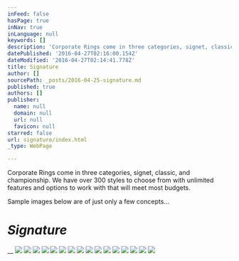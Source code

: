 ```yaml
---
inFeed: false
hasPage: true
inNav: true
inLanguage: null
keywords: []
description: 'Corporate Rings come in three categories, signet, classic, and championship. We have over 300 styles to choose from with unlimited features and options to work with that will meet most budgets.'
datePublished: '2016-04-27T02:16:00.154Z'
dateModified: '2016-04-27T02:14:41.778Z'
title: Signature
author: []
sourcePath: _posts/2016-04-25-signature.md
published: true
authors: []
publisher:
  name: null
  domain: null
  url: null
  favicon: null
starred: false
url: signature/index.html
_type: WebPage

---
```

Corporate Rings come in three categories, signet, classic, and championship. We have over 300 styles to choose from with unlimited features and options to work with that will meet most budgets.

Sample images below are of just only a few concepts...

# _Signature_

__
![](https://s3-us-west-2.amazonaws.com/the-grid-img/p/8efd1472fb231a604b2a6f3ebdcacf6b1880da47.jpg)
![](https://s3-us-west-2.amazonaws.com/the-grid-img/p/a479a5900920fff1651fb24cf18af152b5f8f3f5.jpg)
![](https://the-grid-user-content.s3-us-west-2.amazonaws.com/2c59f52d-8c78-484d-9781-3884519fc286.jpg)
![](https://the-grid-user-content.s3-us-west-2.amazonaws.com/58ca6582-98a0-41b0-973c-35302b9071ac.jpg)
![](https://the-grid-user-content.s3-us-west-2.amazonaws.com/047f4682-11d3-4d1a-bce9-146be4a8f2c3.jpg)
![](https://the-grid-user-content.s3-us-west-2.amazonaws.com/d5c66ca6-ba2a-4869-b688-1eba800ce7ff.jpg)
![](https://the-grid-user-content.s3-us-west-2.amazonaws.com/bd0c1a7e-2301-45b5-83aa-8c0e5ab8f274.jpg)
![](https://the-grid-user-content.s3-us-west-2.amazonaws.com/e24e4bd4-b7e0-47f6-8b20-fe45e7181a30.jpg)
![](https://the-grid-user-content.s3-us-west-2.amazonaws.com/0bcb8a76-ac3f-48d5-81e3-e59ce03b9b66.jpg)
![](https://the-grid-user-content.s3-us-west-2.amazonaws.com/50abb261-0835-40db-ab33-16ddca02d994.jpg)
![](https://the-grid-user-content.s3-us-west-2.amazonaws.com/dfe0f055-2dc3-4170-87a9-1a35afb021c2.jpg)
![](https://the-grid-user-content.s3-us-west-2.amazonaws.com/fb995db6-c544-43a1-906b-d1380cfd7ca6.jpg)
![](https://the-grid-user-content.s3-us-west-2.amazonaws.com/e15062a7-acc0-4969-b98e-ef2dac14e156.jpg)
![](https://the-grid-user-content.s3-us-west-2.amazonaws.com/eec421e5-feee-4960-86bc-f39549b28a53.jpg)
![](https://the-grid-user-content.s3-us-west-2.amazonaws.com/3782f217-295e-46ba-995c-1a46a7a3523c.jpg)
![](https://the-grid-user-content.s3-us-west-2.amazonaws.com/625ae239-7829-4ac8-81bb-fd6c39647d4e.jpg)